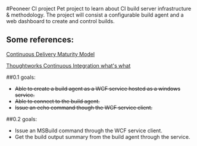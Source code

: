 #Peoneer CI project
Pet project to learn about CI build server infrastructure & methodology.
The project will consist a configurable build agent and a web dashboard to create and control builds.

## Some references:
[Continuous Delivery Maturity Model](https://developer.ibm.com/urbancode/docs/continuous-delivery-maturity-model/)

[Thoughtworks Continuous Integration what's what](http://www.thoughtworks.com/continuous-integration)

##0.1 goals:
- ~~Able to create a build agent as a WCF service hosted as a windows service.~~
- ~~Able to connect to the build agent.~~
- ~~Issue an echo command though the WCF service client.~~

##0.2 goals:
- Issue an MSBuild command through the WCF service client.
- Get the build output summary from the build agent through the service.